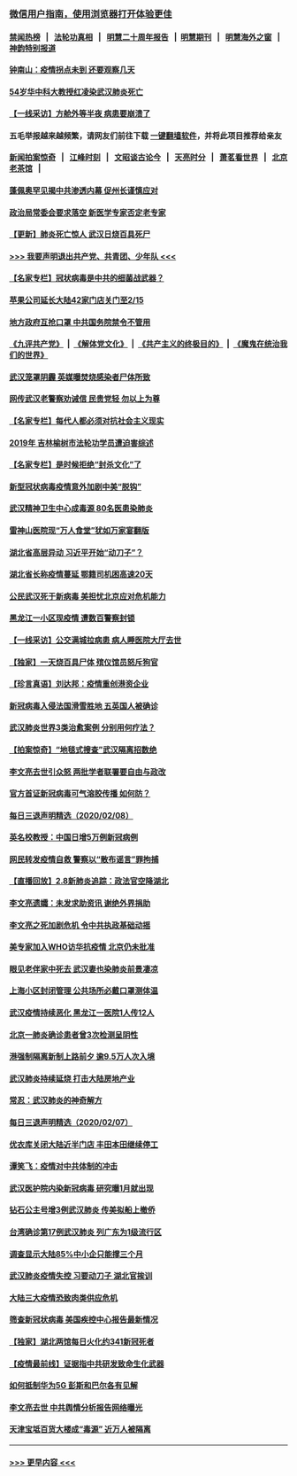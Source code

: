 ### [微信用户指南，使用浏览器打开体验更佳](https://github.com/gfw-breaker/banned-news1/blob/master/indexes/wechat-guide.md?t=0)
#### [禁闻热榜](热点新闻.md?t=0)  &nbsp;&nbsp;|&nbsp;&nbsp; [法轮功真相](https://github.com/gfw-breaker/truth/blob/master/README.md?t=0) &nbsp;&nbsp;|&nbsp;&nbsp; [明慧二十周年报告](https://github.com/gfw-breaker/mh-reports/blob/master/README.md?t=0) &nbsp;&nbsp;|&nbsp;&nbsp;[明慧期刊](https://github.com/gfw-breaker/mh-qikan) &nbsp;&nbsp;|&nbsp;&nbsp; [明慧海外之窗](https://github.com/gfw-breaker/mh-news/blob/master/README.md?t=0) &nbsp;&nbsp;|&nbsp;&nbsp; [神韵特别报道](https://github.com/gfw-breaker/mh-news/blob/master/shenyun.md?t=0)
#### [钟南山：疫情拐点未到 还要观察几天](../pages/nsc413/n11854504.md?t=02091422) 
#### [54岁华中科大教授红凌染武汉肺炎死亡](../pages/nsc413/n11854889.md?t=02091422) 
#### [【一线采访】方舱外等半夜 病患要崩溃了](../pages/nsc413/n11854786.md?t=02091422) 
#### 五毛举报越来越频繁，请网友们前往下载 [一键翻墙软件](https://github.com/gfw-breaker/ssr-accounts)，并将此项目推荐给亲友
#### [新闻拍案惊奇](https://github.com/gfw-breaker/banned-news1/blob/master/pages/link4.md) &nbsp;&nbsp;|&nbsp;&nbsp; [江峰时刻](https://github.com/gfw-breaker/banned-news1/blob/master/pages/link4.md) &nbsp;&nbsp;|&nbsp;&nbsp; [文昭谈古论今](https://github.com/gfw-breaker/banned-news1/blob/master/pages/link4.md) &nbsp;&nbsp;|&nbsp;&nbsp; [天亮时分](https://github.com/gfw-breaker/banned-news1/blob/master/pages/link4.md) &nbsp;&nbsp;|&nbsp;&nbsp; [萧茗看世界](https://github.com/gfw-breaker/banned-news1/blob/master/pages/link4.md) &nbsp;&nbsp;|&nbsp;&nbsp; [北京老茶馆](https://github.com/gfw-breaker/banned-news1/blob/master/pages/link4.md) &nbsp;&nbsp;|&nbsp;&nbsp; 
#### [蓬佩奥罕见揭中共渗透内幕 促州长谨慎应对](../pages/nsc413/n11854685.md?t=02091422) 
#### [政治局常委会要求落空 新医学专家否定老专家](../pages/nsc413/n11852540.md?t=02091422) 
#### [【更新】肺炎死亡惊人 武汉日烧百具死尸](../pages/nsc413/n11801312.md?t=02091422) 
#### [>>> 我要声明退出共产党、共青团、少年队 <<<](https://github.com/begood0513/goodnews/blob/master/quit/letter.md) 
#### [【名家专栏】冠状病毒是中共的细菌战武器？](../pages/nsc413/n11854546.md?t=02091422) 
#### [苹果公司延长大陆42家门店关门至2/15](../pages/nsc413/n11854605.md?t=02091422) 
#### [地方政府互抢口罩 中共国务院禁令不管用](../pages/nsc413/n11854459.md?t=02091422) 
#### [《九评共产党》](https://github.com/begood0513/9ping.md/blob/master/README.md) &nbsp;|&nbsp; [《解体党文化》](../../../../jtdwh.md/blob/master/README.md)  &nbsp;|&nbsp; [《共产主义的终极目的》](../../../../gczydzjmd.md/blob/master/README.md) &nbsp;|&nbsp; [《魔鬼在统治我们的世界》](../../../../mgztzwmdsj.md/blob/master/README.md) 
#### [武汉笼罩阴霾 英媒曝焚烧感染者尸体所致](../pages/nsc413/n11854482.md?t=02091422) 
#### [网传武汉老警察劝诫信 民贵党轻 勿以上为尊](../pages/nsc413/n11854494.md?t=02091422) 
#### [【名家专栏】每代人都必须对抗社会主义现实](../pages/nsc413/n11831412.md?t=02091422) 
#### [2019年 吉林榆树市法轮功学员遭迫害综述](../pages/nsc413/n11849574.md?t=02091422) 
#### [【名家专栏】是时候拒绝“封杀文化”了](../pages/nsc413/n11814093.md?t=02091422) 
#### [新型冠状病毒疫情意外加剧中美“脱钩”](../pages/nsc413/n11854475.md?t=02091422) 
#### [武汉精神卫生中心成毒源 80名医患染肺炎](../pages/nsc413/n11854415.md?t=02091422) 
#### [雷神山医院现“万人食堂”犹如万家宴翻版](../pages/nsc413/n11854454.md?t=02091422) 
#### [湖北省高层异动 习近平开始“动刀子”？](../pages/nsc413/n11854313.md?t=02091422) 
#### [湖北省长称疫情蔓延 鄂籍司机困高速20天](../pages/nsc413/n11854382.md?t=02091422) 
#### [公民武汉死于新病毒 美担忧北京应对危机能力](../pages/nsc413/n11854331.md?t=02091422) 
#### [黑龙江一小区现疫情 遭数百警察封锁](../pages/nsc413/n11854347.md?t=02091422) 
#### [【一线采访】公交满城拉病患 病人睡医院大厅去世](../pages/nsc413/n11854322.md?t=02091422) 
#### [【独家】一天烧百具尸体 殡仪馆员怒斥狗官](../pages/nsc413/n11853323.md?t=02091422) 
#### [【珍言真语】刘达邦：疫情重创港资企业](../pages/nsc413/n11854274.md?t=02091422) 
#### [新冠病毒入侵法国滑雪胜地 五英国人被确诊](../pages/nsc413/n11854307.md?t=02091422) 
#### [武汉肺炎世界3类治愈案例 分别用何疗法？](../pages/nsc413/n11854231.md?t=02091422) 
#### [【拍案惊奇】“地毯式搜查”武汉隔离招数绝](../pages/nsc413/n11853334.md?t=02091422) 
#### [李文亮去世引众怒 两批学者联署要自由与政改](../pages/nsc413/n11854100.md?t=02091422) 
#### [官方首证新冠病毒可气溶胶传播 如何防？](../pages/nsc413/n11854210.md?t=02091422) 
#### [每日三退声明精选（2020/02/08）](../pages/nsc413/n11854227.md?t=02091422) 
#### [英名校教授：中国日增5万例新冠病例](../pages/nsc413/n11854174.md?t=02091422) 
#### [网民转发疫情自救 警察以“散布谣言”罪拘捕](../pages/nsc413/n11854110.md?t=02091422) 
#### [【直播回放】2.8新肺炎追踪：政法官空降湖北](../pages/nsc413/n11854028.md?t=02091422) 
#### [李文亮遗孀：未发求助资讯 谢绝外界捐助](../pages/nsc413/n11854067.md?t=02091422) 
#### [李文亮之死加剧危机 令中共执政基础动摇](../pages/nsc413/n11854003.md?t=02091422) 
#### [美专家加入WHO访华抗疫情 北京仍未批准](../pages/nsc413/n11854043.md?t=02091422) 
#### [眼见老伴家中死去 武汉妻也染肺炎前景凄凉](../pages/nsc413/n11854040.md?t=02091422) 
#### [上海小区封闭管理 公共场所必戴口罩测体温](../pages/nsc413/n11853846.md?t=02091422) 
#### [武汉疫情持续恶化 黑龙江一医院1人传12人](../pages/nsc413/n11853839.md?t=02091422) 
#### [北京一肺炎确诊患者曾3次检测呈阴性](../pages/nsc413/n11853772.md?t=02091422) 
#### [港强制隔离新制上路前夕 逾9.5万人次入境](../pages/nsc413/n11853708.md?t=02091422) 
#### [武汉肺炎持续延烧 打击大陆房地产业](../pages/nsc413/n11853405.md?t=02091422) 
#### [常忍：武汉肺炎的神奇解方](../pages/nsc413/n11853413.md?t=02091422) 
#### [每日三退声明精选（2020/02/07）](../pages/nsc413/n11853462.md?t=02091422) 
#### [优衣库关闭大陆近半门店 丰田本田继续停工](../pages/nsc413/n11853213.md?t=02091422) 
#### [谭笑飞：疫情对中共体制的冲击](../pages/nsc413/n11853341.md?t=02091422) 
#### [武汉医护院内染新冠病毒 研究曝1月就出现](../pages/nsc413/n11852928.md?t=02091422) 
#### [钻石公主号增3例武汉肺炎 传美拟船上撤侨](../pages/nsc413/n11853240.md?t=02091422) 
#### [台湾确诊第17例武汉肺炎 列广东为1级流行区](../pages/nsc413/n11853182.md?t=02091422) 
#### [调查显示大陆85%中小企只能撑三个月](../pages/nsc413/n11853086.md?t=02091422) 
#### [武汉肺炎疫情失控 习要动刀子 湖北官挨训](../pages/nsc413/n11851103.md?t=02091422) 
#### [大陆三大疫情恐致肉类供应危机](../pages/nsc413/n11852769.md?t=02091422) 
#### [筛查新冠状病毒 美国疾控中心报告最新情况](../pages/nsc413/n11853070.md?t=02091422) 
#### [【独家】湖北两馆每日火化约341新冠死者](../pages/nsc413/n11845444.md?t=02091422) 
#### [【疫情最前线】证据指中共研发致命生化武器](../pages/nsc413/n11853087.md?t=02091422) 
#### [如何抵制华为5G 彭斯和巴尔各有见解](../pages/nsc413/n11852535.md?t=02091422) 
#### [李文亮去世 中共舆情分析报告网络曝光](../pages/nsc413/n11852868.md?t=02091422) 
#### [天津宝坻百货大楼成“毒源” 近万人被隔离](../pages/nsc413/n11852839.md?t=02091422) 

----
#### [ >>> 更早内容 <<< ](../indexes/nsc413-earlier.md)
